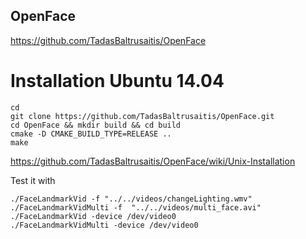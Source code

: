 OpenFace
---



https://github.com/TadasBaltrusaitis/OpenFace


# Installation Ubuntu 14.04

```
cd
git clone https://github.com/TadasBaltrusaitis/OpenFace.git
cd OpenFace && mkdir build && cd build
cmake -D CMAKE_BUILD_TYPE=RELEASE ..
make
```

https://github.com/TadasBaltrusaitis/OpenFace/wiki/Unix-Installation




Test it with
```
./FaceLandmarkVid -f "../../videos/changeLighting.wmv"
./FaceLandmarkVidMulti -f  "../../videos/multi_face.avi"
./FaceLandmarkVid -device /dev/video0
./FaceLandmarkVidMulti -device /dev/video0
```

<!-- ./bin/FeatureExtraction -rigid -verbose -f "../videos/default.wmv" -of "output_features/default.txt" -simalign output_features/aligned -->
